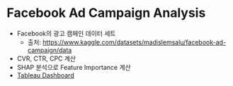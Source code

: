 # Facebook Ad Campaign Analysis

- Facebook의 광고 캠페인 데이터 세트
  - 출처: https://www.kaggle.com/datasets/madislemsalu/facebook-ad-campaign/data
- CVR, CTR, CPC 계산
- SHAP 분석으로 Feature Importance 계산
- [Tableau Dashboard](https://public.tableau.com/app/profile/.58926695/viz/FacebookAdCampaignDashboard_17377005502620/sheet7)
